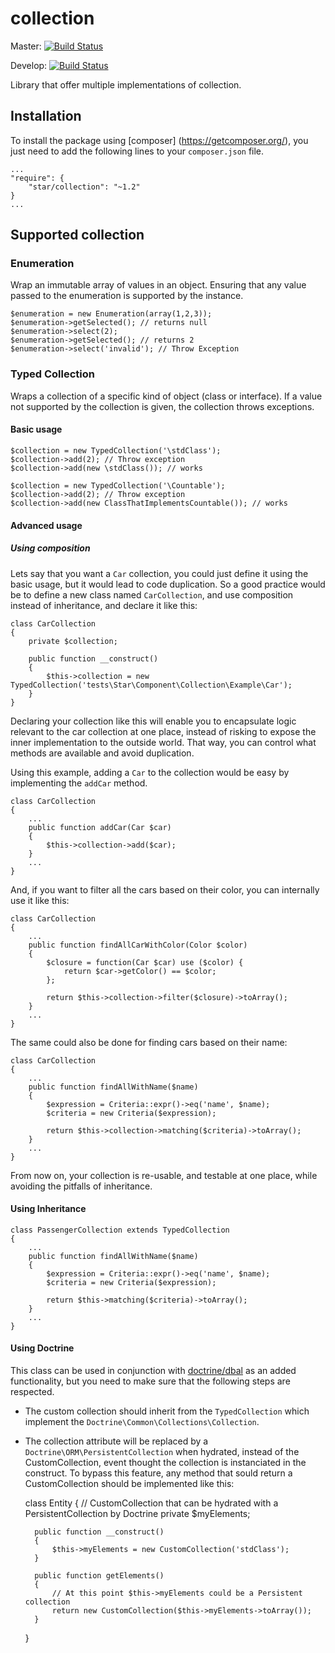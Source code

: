 # collection

Master: [![Build Status](https://travis-ci.org/yvoyer/collection.svg?branch=master)](https://travis-ci.org/yvoyer/collection)

Develop: [![Build Status](https://travis-ci.org/yvoyer/collection.svg?branch=develop)](https://travis-ci.org/yvoyer/collection)

Library that offer multiple implementations of collection.

## Installation

To install the package using [composer] (https://getcomposer.org/), you just need to add the following lines to your `composer.json` file.

    ...
    "require": {
        "star/collection": "~1.2"
    }
    ...

## Supported collection

### Enumeration

Wrap an immutable array of values in an object. Ensuring that any value passed to the enumeration is supported by the instance.

    $enumeration = new Enumeration(array(1,2,3));
    $enumeration->getSelected(); // returns null
    $enumeration->select(2);
    $enumeration->getSelected(); // returns 2
    $enumeration->select('invalid'); // Throw Exception

### Typed Collection

Wraps a collection of a specific kind of object (class or interface). If a value not supported by the collection is given, the collection throws exceptions.

#### Basic usage

    $collection = new TypedCollection('\stdClass');
    $collection->add(2); // Throw exception
    $collection->add(new \stdClass()); // works

    $collection = new TypedCollection('\Countable');
    $collection->add(2); // Throw exception
    $collection->add(new ClassThatImplementsCountable()); // works

#### Advanced usage

##### Using composition

Lets say that you want a `Car` collection, you could just define it using the basic usage, but it would lead to code
duplication. So a good practice would be to define a new class named `CarCollection`, and use composition instead of
inheritance, and declare it like this:

    class CarCollection
    {
        private $collection;

        public function __construct()
        {
            $this->collection = new TypedCollection('tests\Star\Component\Collection\Example\Car');
        }
    }

Declaring your collection like this will enable you to encapsulate logic relevant to the car collection at one place,
instead of risking to expose the inner implementation to the outside world. That way, you can control what methods are
available and avoid duplication.

Using this example, adding a `Car` to the collection would be easy by implementing the `addCar` method.

    class CarCollection
    {
        ...
        public function addCar(Car $car)
        {
            $this->collection->add($car);
        }
        ...
    }

And, if you want to filter all the cars based on their color, you can internally use it like this:

    class CarCollection
    {
        ...
        public function findAllCarWithColor(Color $color)
        {
            $closure = function(Car $car) use ($color) {
                return $car->getColor() == $color;
            };

            return $this->collection->filter($closure)->toArray();
        }
        ...
    }

The same could also be done for finding cars based on their name:

    class CarCollection
    {
        ...
        public function findAllWithName($name)
        {
            $expression = Criteria::expr()->eq('name', $name);
            $criteria = new Criteria($expression);

            return $this->collection->matching($criteria)->toArray();
        }
        ...
    }

From now on, your collection is re-usable, and testable at one place, while avoiding the pitfalls of inheritance.

#### Using Inheritance

    class PassengerCollection extends TypedCollection
    {
        ...
        public function findAllWithName($name)
        {
            $expression = Criteria::expr()->eq('name', $name);
            $criteria = new Criteria($expression);

            return $this->matching($criteria)->toArray();
        }
        ...
    }

#### Using Doctrine

This class can be used in conjunction with [doctrine/dbal](https://github.com/doctrine/dbal) as an
added functionality, but you need to make sure that the following steps are respected.

* The custom collection should inherit from the `TypedCollection` which implement the `Doctrine\Common\Collections\Collection`.
* The collection attribute will be replaced by a `Doctrine\ORM\PersistentCollection` when hydrated, instead of the CustomCollection, event thought the collection is instanciated in the construct. To bypass this feature, any method that sould return a CustomCollection should be implemented like this:


    class Entity
    {
        // CustomCollection that can be hydrated with a PersistentCollection by Doctrine
        private $myElements;

        public function __construct()
        {
            $this->myElements = new CustomCollection('stdClass');
        }

        public function getElements()
        {
            // At this point $this->myElements could be a Persistent collection
            return new CustomCollection($this->myElements->toArray());
        }
    }
